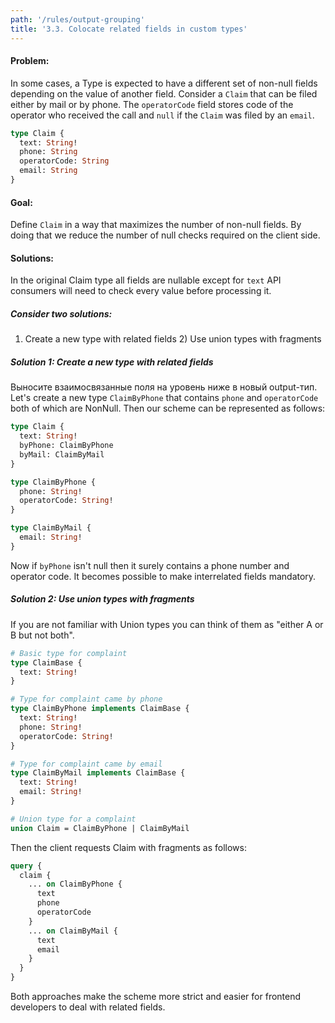 ```yaml
---
path: '/rules/output-grouping'
title: '3.3. Colocate related fields in custom types'
---
```


#### Problem:

In some cases, a Type is expected to have a different set of non-null fields depending on the value of another field. Consider a `Claim` that can be filed either by mail or by phone. The `operatorCode` field stores code of the operator who received the call and `null` if the `Claim` was filed by an `email`.

```graphql
type Claim {
  text: String!
  phone: String
  operatorCode: String
  email: String
}
```

#### Goal:

Define `Claim` in a way that maximizes the number of non-null fields. By doing that we reduce the number of null checks required on the client side.

#### Solutions:

In the original Claim type all fields are nullable except for `text` API consumers will need to check every value before processing it.

##### Consider two solutions:

1. Create a new type with related fields 2) Use union types with fragments

##### Solution 1: Create a new type with related fields

Выносите взаимосвязанные поля на уровень ниже в новый output-тип. Let's create a new type `ClaimByPhone` that contains `phone` and `operatorCode` both of which are NonNull. Then our scheme can be represented as follows:

```graphql
type Claim {
  text: String!
  byPhone: ClaimByPhone
  byMail: ClaimByMail
}

type ClaimByPhone {
  phone: String!
  operatorCode: String!
}

type ClaimByMail {
  email: String!
}
```

Now if `byPhone` isn't null then it surely contains a phone number and operator code. It becomes possible to make interrelated fields mandatory.

##### Solution 2: Use union types with fragments

If you are not familiar with Union types you can think of them as "either A or B but not both".

```graphql
# Basic type for complaint
type ClaimBase {
  text: String!
}

# Type for complaint came by phone
type ClaimByPhone implements ClaimBase {
  text: String!
  phone: String!
  operatorCode: String!
}

# Type for complaint came by email
type ClaimByMail implements ClaimBase {
  text: String!
  email: String!
}

# Union type for a complaint
union Claim = ClaimByPhone | ClaimByMail
```

Then the client requests Сlaim with fragments as follows:

```graphql
query {
  claim {
    ... on ClaimByPhone {
      text
      phone
      operatorCode
    }
    ... on ClaimByMail {
      text
      email
    }
  }
}
```

Both approaches make the scheme more strict and easier for frontend developers to deal with related fields.
